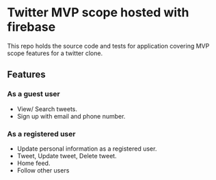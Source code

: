 # Twitter MVP scope hosted with firebase
This repo holds the source code and tests for application covering MVP scope features for a twitter clone.

## Features
### As a guest user
* View/ Search tweets.
* Sign up with email and phone number.

### As a registered user
* Update personal information as a registered user.
* Tweet, Update tweet, Delete tweet.
* Home feed.
* Follow other users
 
